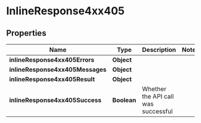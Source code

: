 # InlineResponse4xx405

## Properties
Name | Type | Description | Notes
------------ | ------------- | ------------- | -------------
**inlineResponse4xx405Errors** | **Object** |  | 
**inlineResponse4xx405Messages** | **Object** |  | 
**inlineResponse4xx405Result** | **Object** |  | 
**inlineResponse4xx405Success** | **Boolean** | Whether the API call was successful | 
